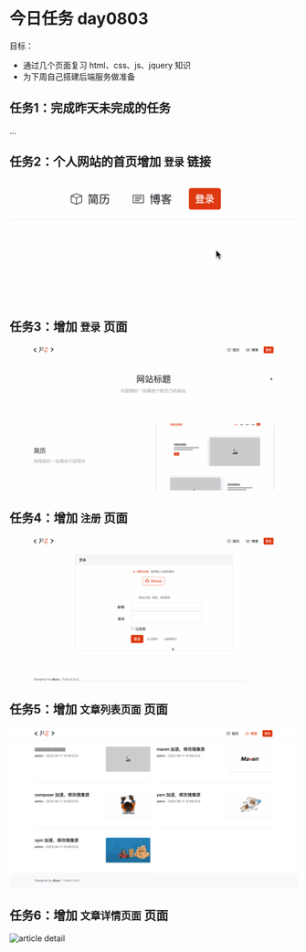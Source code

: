 # 今日任务 day0803

目标：
- 通过几个页面复习 html、css、js、jquery 知识
- 为下周自己搭建后端服务做准备

## 任务1：完成昨天未完成的任务
...

## 任务2：个人网站的首页增加 `登录` 链接
![navbar login link](navbar-login.gif)

## 任务3：增加 `登录` 页面
![login](login-page.gif)

## 任务4：增加 `注册` 页面
![register](register-page.gif)

## 任务5：增加 `文章列表页面` 页面
![article list](article-list.png)

## 任务6：增加 `文章详情页面` 页面
![article detail](article-page.gif)
